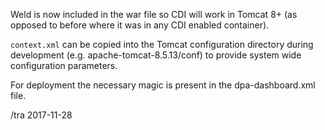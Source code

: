
Weld is now included in the war file so CDI will work in Tomcat 8+
(as opposed to before where it was in any CDI enabled container).

`context.xml` can be copied into the Tomcat configuration directory during development
(e.g. apache-tomcat-8.5.13/conf) to provide system wide configuration parameters. 


For deployment the necessary magic is present in the dpa-dashboard.xml file.

/tra 2017-11-28
